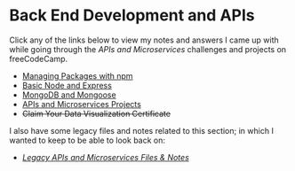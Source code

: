 # Back End Development and APIs

Click any of the links below to view my notes and answers I came up with while going through the *APIs and Microservices* challenges and projects on freeCodeCamp.

- [Managing Packages with npm](./1.%20Managing%20Packages%20with%20npm.md#managing-packages-with-npm)
- [Basic Node and Express](./2.%20Basic%20Node%20and%20Express.md#basic-node-and-express)
- [MongoDB and Mongoose](./3.%20MongoDB%20and%20Mongoose.md#monogodb-and-mongoose)
- [APIs and Microservices Projects](./4.%20APIs%20and%20Microservices%20Projects.md#apis-and-microservices-projects)
- ~~Claim Your Data Visualization Certificate~~

I also have some legacy files and notes related to this section; in which I wanted to keep to be able to look back on:

- *[Legacy APIs and Microservices Files & Notes](./Legacy%20APIs%20and%20Microservices%20Files%20and%20Notes/json-apis-and-ajax#json-apis-and-ajax)*
